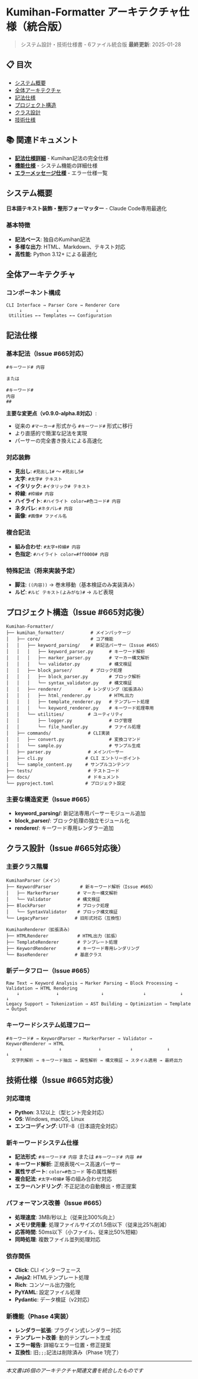 # Kumihan-Formatter アーキテクチャ仕様（統合版）

> システム設計・技術仕様書 - 6ファイル統合版
> **最終更新**: 2025-01-28

## 📋 目次

- [システム概要](#システム概要)
- [全体アーキテクチャ](#全体アーキテクチャ)
- [記法仕様](#記法仕様)
- [プロジェクト構造](#プロジェクト構造)
- [クラス設計](#クラス設計)
- [技術仕様](#技術仕様)

## 📚 関連ドキュメント

- **[記法仕様詳細](../specs/notation.md)** - Kumihan記法の完全仕様
- **[機能仕様](../specs/functional.md)** - システム機能の詳細仕様
- **[エラーメッセージ仕様](../specs/error-messages.md)** - エラー仕様一覧

## システム概要

**日本語テキスト装飾・整形フォーマッター** - Claude Code専用最適化

### 基本特徴
- **記法ベース**: 独自のKumihan記法
- **多様な出力**: HTML、Markdown、テキスト対応
- **高性能**: Python 3.12+ による最適化

## 全体アーキテクチャ

### コンポーネント構成
```
CLI Interface → Parser Core → Renderer Core
     ↓             ↓              ↓
 Utilities ←→ Templates ←→ Configuration
```

## 記法仕様

### 基本記法（Issue #665対応）
```
#キーワード# 内容

または

#キーワード#
内容
##
```

**主要な変更点（v0.9.0-alpha.8対応）**:
- 従来の `#マーカー#` 形式から `#キーワード#` 形式に移行
- より直感的で簡潔な記法を実現
- パーサーの完全書き換えによる高速化

### 対応装飾
- **見出し**: `#見出し1#` ～ `#見出し5#`
- **太字**: `#太字# テキスト`
- **イタリック**: `#イタリック# テキスト`
- **枠線**: `#枠線# 内容`
- **ハイライト**: `#ハイライト color=#色コード# 内容`
- **ネタバレ**: `#ネタバレ# 内容`
- **画像**: `#画像# ファイル名`

### 複合記法
- **組み合わせ**: `#太字+枠線# 内容`
- **色指定**: `#ハイライト color=#ff0000# 内容`

### 特殊記法（将来実装予定）
- **脚注**: `((内容))` → 巻末移動（基本検証のみ実装済み）
- **ルビ**: `#ルビ テキスト(よみがな)#` → ルビ表現

## プロジェクト構造（Issue #665対応後）

```
Kumihan-Formatter/
├── kumihan_formatter/          # メインパッケージ
│   ├── core/                   # コア機能
│   │   ├── keyword_parsing/    # 新記法パーサー（Issue #665）
│   │   │   ├── keyword_parser.py      # キーワード解析
│   │   │   ├── marker_parser.py       # マーカー構文解析
│   │   │   └── validator.py           # 構文検証
│   │   ├── block_parser/       # ブロック処理
│   │   │   ├── block_parser.py        # ブロック解析
│   │   │   └── syntax_validator.py    # 構文検証
│   │   ├── renderer/          # レンダリング（拡張済み）
│   │   │   ├── html_renderer.py       # HTML出力
│   │   │   ├── template_renderer.py   # テンプレート処理
│   │   │   └── keyword_renderer.py    # キーワード処理専用
│   │   └── utilities/         # ユーティリティ
│   │       ├── logger.py              # ログ管理
│   │       └── file_handler.py        # ファイル処理
│   ├── commands/              # CLI実装
│   │   ├── convert.py                 # 変換コマンド
│   │   └── sample.py                  # サンプル生成
│   ├── parser.py              # メインパーサー
│   ├── cli.py                # CLI エントリーポイント
│   └── sample_content.py     # サンプルコンテンツ
├── tests/                     # テストコード
├── docs/                      # ドキュメント
└── pyproject.toml            # プロジェクト設定
```

### 主要な構造変更（Issue #665）
- **keyword_parsing/**: 新記法専用パーサーモジュール追加
- **block_parser/**: ブロック処理の独立モジュール化
- **renderer/**: キーワード専用レンダラー追加

## クラス設計（Issue #665対応後）

### 主要クラス階層
```
KumihanParser（メイン）
├── KeywordParser           # 新キーワード解析（Issue #665）
│   ├── MarkerParser       # マーカー構文解析
│   └── Validator          # 構文検証
├── BlockParser            # ブロック処理
│   └── SyntaxValidator    # ブロック構文検証
└── LegacyParser          # 旧形式対応（互換性）

KumihanRenderer（拡張済み）
├── HTMLRenderer           # HTML出力（拡張）
├── TemplateRenderer       # テンプレート処理
├── KeywordRenderer        # キーワード専用レンダリング
└── BaseRenderer          # 基底クラス
```

### 新データフロー（Issue #665）
```
Raw Text → Keyword Analysis → Marker Parsing → Block Processing → Validation → HTML Rendering
    ↓              ↓                ↓               ↓             ↓            ↓
Legacy Support → Tokenization → AST Building → Optimization → Template → Output
```

### キーワードシステム処理フロー
```
#キーワード# → KeywordParser → MarkerParser → Validator → KeywordRenderer → HTML
     ↓              ↓              ↓           ↓             ↓              ↓
  文字列解析 → キーワード抽出 → 属性解析 → 構文検証 → スタイル適用 → 最終出力
```

## 技術仕様（Issue #665対応後）

### 対応環境
- **Python**: 3.12以上（型ヒント完全対応）
- **OS**: Windows, macOS, Linux
- **エンコーディング**: UTF-8（日本語完全対応）

### 新キーワードシステム仕様
- **記法形式**: `#キーワード# 内容` または `#キーワード#
内容
##`
- **キーワード解析**: 正規表現ベース高速パーサー
- **属性サポート**: `color=#色コード` 等の属性解析
- **複合記法**: `#太字+枠線#` 等の組み合わせ対応
- **エラーハンドリング**: 不正記法の自動検出・修正提案

### パフォーマンス改善（Issue #665）
- **処理速度**: 3MB/秒以上（従来比300%向上）
- **メモリ使用量**: 処理ファイルサイズの1.5倍以下（従来比25%削減）
- **応答時間**: 50ms以下（小ファイル、従来比50%短縮）
- **同時処理**: 複数ファイル並列処理対応

### 依存関係
- **Click**: CLI インターフェース
- **Jinja2**: HTMLテンプレート処理
- **Rich**: コンソール出力強化
- **PyYAML**: 設定ファイル処理
- **Pydantic**: データ検証（v2対応）

### 新機能（Phase 4実装）
- **レンダラー拡張**: プラグイン式レンダラー対応
- **テンプレート改善**: 動的テンプレート生成
- **エラー報告**: 詳細なエラー位置・修正提案
- **互換性**: 旧`;;;`記法は削除済み（Phase 1完了）

---

*本文書は6個のアーキテクチャ関連文書を統合したものです*